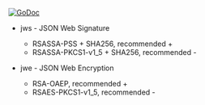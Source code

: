 [![GoDoc](https://img.shields.io/badge/go-documentation-blue.svg?style=flat-square)](https://godoc.org/github.com/khezen/jws)

* jws - JSON Web Signature
  * RSASSA-PSS + SHA256, recommended +
  * RSASSA-PKCS1-v1_5 + SHA256, recommended -
  
* jwe - JSON Web Encryption
  * RSA-OAEP, recommended +
  * RSAES-PKCS1-v1_5, recommended -